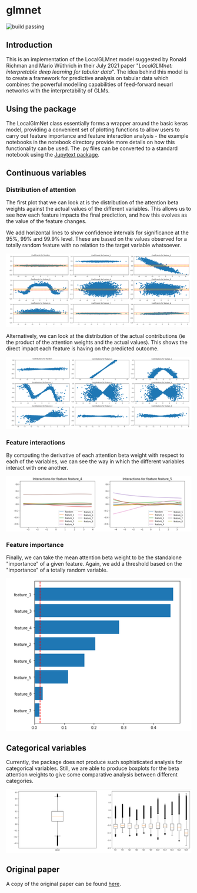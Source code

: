 # glmnet

![build passing](https://github.com/JoeLove100/glmnet/actions/workflows/standard_python.yml/badge.svg)

## Introduction
This is an implementation of the LocalGLMnet model suggested
by Ronald Richman and Mario W&uuml;thrich in their July 2021 paper
"*LocalGLMnet: interpretable deep learning for tabular data*". The idea behind 
this model is to create a framework for predictive analysis
on tabular data which combines the powerful modelling capabilities of 
feed-forward neuarl networks with the interpretability of GLMs.

## Using the package
The LocalGlmNet class essentially forms a wrapper around the basic keras
model, providing a convenient set of plotting functions to allow users to 
carry out feature importance and feature interaction analysis - the example
notebooks in the notebook directory provide more details on how this functionality can be used.
The .py files can be converted to a standard notebook using the 
[Jupytext package](https://github.com/mwouts/jupytext).

## Continuous variables

### Distribution of attention

The first plot that we can look at is the distribution of the attention beta weights against the actual
values of the different variables. This allows us to see how each feature impacts the final prediction, and
how this evolves as the value of the feature changes. 

We add horizontal lines to show confidence intervals for significance at the 95%, 99% and 99.9% level. These 
are based on the values observed for a totally random feature with no relation to the target variable whatsoever.

![plot](./resources/attention_weights.png)

Alternatively, we can look at the distribution of the actual contributions (ie the product of the attention weights 
and the actual values). This shows the direct impact each feature is having on the predicted outcome.

![plot](./resources/contributions.png)

### Feature interactions

By computing the derivative of each attention beta weight with respect to each of the variables, we can see
the way in which the different variables interact with one another.

![plot](./resources/interactions.png)

### Feature importance

Finally, we can take the mean attention beta weight to be the standalone "importance" of a given feature. Again,
we add a threshold based on the "importance" of a totally random variable.

![plot](./resources/feature_importance.png)

## Categorical variables

Currently, the package does not produce such sophisticated analysis for categorical variables. Still, we are able 
to produce boxplots for the beta attention weights to give some comparative analysis between different categories.

![plot](./resources/categorical_plots.png)

## Original paper

A copy of the original paper can be found 
[here](https://arxiv.org/abs/2107.11059).
